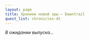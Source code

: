 ```yaml
---
layout: page
title: Хроники новой эры — Dawntrail
quest_list: chronicles-dt
---
```


_В ожидании выпуска..._